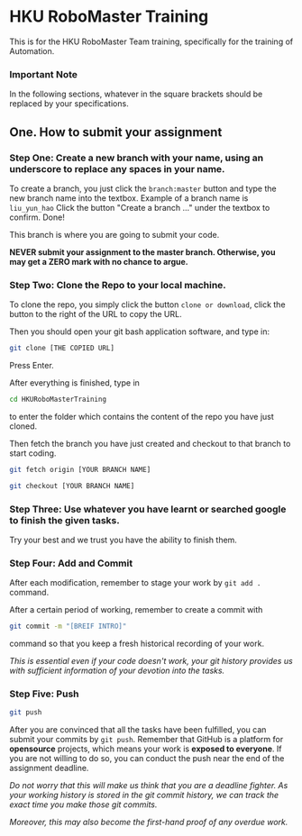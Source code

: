 # HKU RoboMaster Training
This is for the HKU RoboMaster Team training, specifically for the training of Automation.

### Important Note
In the following sections, whatever in the square brackets should be replaced by your specifications.

## One. How to submit your assignment

### Step One: Create a new branch with your name, using an underscore to replace any spaces in your name.

To create a branch, you just click the `branch:master` button and type the new branch name into the textbox. Example of a branch name is `liu_yun_hao` Click the button "Create a branch ..." under the textbox to confirm. Done!

This branch is where you are going to submit your code.

**NEVER submit your assignment to the master branch. Otherwise, you may get a ZERO mark with no chance to argue.**

### Step Two: Clone the Repo to your local machine.

To clone the repo, you simply click the button `clone or download`, click the button to the right of the URL to copy the URL.

Then you should open your git bash application software, and type in:

```sh
git clone [THE COPIED URL]
```
Press Enter.

After everything is finished, type in
```sh
cd HKURoboMasterTraining
```
to enter the folder which contains the content of the repo you have just cloned.

Then fetch the branch you have just created and checkout to that branch to start coding.

```sh
git fetch origin [YOUR BRANCH NAME]
```
```sh
git checkout [YOUR BRANCH NAME]
```

### Step Three: Use whatever you have learnt or searched google to finish the given tasks.

Try your best and we trust you have the ability to finish them.

### Step Four: Add and Commit

After each modification, remember to stage your work by `git add .` command.

After a certain period of working, remember to create a commit with
```sh
git commit -m "[BREIF INTRO]"
```
command so that you keep a fresh historical recording of your work.

*This is essential even if your code doesn't work, your git history provides us with sufficient information of your devotion into the tasks.*

### Step Five: Push

```sh
git push
```
After you are convinced that all the tasks have been fulfilled, you can submit your commits by `git push`. Remember that GitHub is a platform for **opensource** projects, which means your work is **exposed to everyone**. If you are not willing to do so, you can conduct the push near the end of the assignment deadline.

*Do not worry that this will make us think that you are a deadline fighter. As your working history is stored in the git commit history, we can track the exact time you make those git commits.*

*Moreover, this may also become the first-hand proof of any overdue work.*

